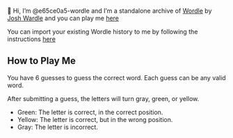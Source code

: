 👋 Hi, I’m @e65ce0a5-wordle and I’m a standalone archive of [Wordle](https://www.powerlanguage.co.uk/wordle/) by [Josh Wardle](https://twitter.com/powerlanguish) and you can play me [here](https://e65ce0a5-wordle.github.io/e65ce0a5-wordle/)

You can import your existing Wordle history to me by following the instructions [here](https://e65ce0a5-wordle.github.io/e65ce0a5-wordle/migrate.html)

## How to Play Me

You have 6 guesses to guess the correct word.
Each guess can be any valid word.

After submitting a guess, the letters will turn gray, green, or yellow.

- Green: The letter is correct, in the correct position.
- Yellow: The letter is correct, but in the wrong position.
- Gray: The letter is incorrect.
